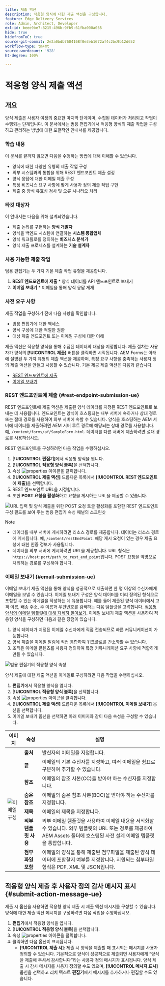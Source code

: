 ```yaml
---
title: 제출 액션
description: 적응형 양식에 대한 제출 액션을 구성합니다.
feature: Edge Delivery Services
role: Admin, Architect, Developer
exl-id: beee9be7-8215-496b-9fb9-61fba000a055
hide: true
hidefromToC: true
source-git-commit: 2e2a0bdb7604168f0e3eb1672af4c2bc9b12d652
workflow-type: tm+mt
source-wordcount: '928'
ht-degree: 100%

---
```


# 적응형 양식 제출 액션

## 개요

양식 제출은 사용자 여정의 중요한 마지막 단계이며, 수집된 데이터가 처리되고 작업이 수행되는 단계입니다. 이 문서에서는 범용 편집기에서 적응형 양식의 제출 작업을 구성하고 관리하는 방법에 대한 포괄적인 안내서를 제공합니다.

### 학습 내용

이 문서를 끝까지 읽으면 다음을 수행하는 방법에 대해 이해할 수 있습니다.

- 양식에 대한 다양한 유형의 제출 작업 구성
- 외부 시스템과의 통합을 위해 REST 엔드포인트 제출 설정
- 양식 응답에 대한 이메일 제출 구성
- 특정 비즈니스 요구 사항에 맞게 사용자 정의 제출 작업 구현
- 제출 중 양식 유효성 검사 및 오류 시나리오 처리

### 타깃 대상자

이 안내서는 다음을 위해 설계되었습니다.

- 제출 논리를 구현하는 **양식 개발자**
- 양식을 백엔드 시스템에 연결하는 **시스템 통합업체**
- 양식 워크플로를 정의하는 **비즈니스 분석가**
- 양식 제출 프로세스를 설계하는 **기술 설계자**

### 사용 가능한 제출 작업

범용 편집기는 두 가지 기본 제출 작업 유형을 제공합니다.

1. **REST 엔드포인트에 제출** * 양식 데이터를 API 엔드포인트로 보내기
2. **이메일 보내기** * 이메일을 통해 양식 응답 게재

### 사전 요구 사항

제출 작업을 구성하기 전에 다음 사항을 확인합니다.

- 범용 편집기에 대한 액세스
- 양식 구성에 대한 적절한 권한
- 대상 제출 엔드포인트 또는 이메일 구성에 대한 이해

제출 액션은 적응형 양식을 통해 수집된 데이터의 대상을 지정합니다. 제출 절차는 사용자가 양식의 **[!UICONTROL 제출]** 버튼을 클릭하면 시작됩니다. AEM Forms는 아래에 설명된 두 가지 유형의 제출 액션을 제공하며, 특정 요구 사항을 충족하는 사용자 정의 제출 액션을 만들고 사용할 수 있습니다. 기본 제공 제출 액션은 다음과 같습니다.

<!--To define a Submit Action for an Adaptive Form, you use the Properties dialog of the **Adaptive Form block** in the **Editor**-->

- [REST 엔드포인트에 제출](#rest-endpoint-submission-ue)
- [이메일 보내기](#email-submission-ue)


### REST 엔드포인트에 제출 {#rest-endpoint-submission-ue}

REST 엔드포인트에 제출 액션은 제출된 양식 데이터를 지정된 REST 엔드포인트로 보내는 데 사용됩니다. 엔드포인트는 양식이 호스팅되는 내부 서버에 속하거나 상대 경로 또는 절대 경로를 사용하여 외부 서버에 속할 수 있습니다. 양식을 호스팅하는 AEM 서버에 데이터를 제출하려면 AEM 서버 루트 경로에 해당되는 상대 경로를 사용합니다. 예, `/content/forms/af/SampleForm.html`. 데이터를 다른 서버에 제출하려면 절대 경로를 사용하십시오.

<!--Configuring the Submit Action to REST Endpoint for Adaptive Forms offers several benefits such as:  
- It facilitates seamless integration of form data with external systems and services via RESTful APIs.  
- Offers flexibility in managing data submissions from Adaptive Forms, accommodating dynamic and complex data structures.  
- Allows dynamic mapping of form fields to parameters within the REST endpoint URL, enabling adaptable and customizable data submissions.
-->



REST 엔드포인트를 구성하려면 다음 작업을 수행하십시오.

1. **[!UICONTROL 편집기]**&#x200B;에서 적응형 양식을 엽니다.
1. **[!UICONTROL 적응형 양식 블록]**&#x200B;을 선택합니다.
1. 속성 ![properties](/help/forms/assets/Smock_Properties_18_N.svg) 아이콘을 클릭합니다.
1. **[!UICONTROL 제출 액션]** 드롭다운 목록에서 **[!UICONTROL REST 엔드포인트에 제출]**&#x200B;을 선택합니다.
1. REST 엔드포인트 URL을 지정합니다.
1. 또한 **POST 요청을 활성화**&#x200B;하고 요청을 게시하는 URL을 제공할 수 있습니다.

![URL 입력 및 양식 제출을 위한 POST 요청 토글 활성화를 포함한 REST 엔드포인트 구성 필드를 보여 주는 범용 편집기 속성 패널의 스크린샷](/help/forms/assets/enable-post-request-ue.png)

>[!NOTE]
>
> - 데이터를 내부 서버에 게시하려면 리소스 경로를 제공합니다. 데이터는 리소스 경로에 게시됩니다. 예, `/content/restEndPoint`. 해당 게시 요청이 있는 경우 제출 요청에 대한 인증 정보가 사용됩니다.
> - 데이터를 외부 서버에 게시하려면 URL을 제공합니다. URL 형식은 `https://host:port/path_to_rest_end_point`입니다. POST 요청을 익명으로 처리하는 경로를 구성해야 합니다.

### 이메일 보내기 {#email-submission-ue}

이메일 보내기 제출 액션을 통해 양식을 성공적으로 제출하면 한 명 이상의 수신자에게 이메일을 보낼 수 있습니다. 이메일 보내기 구성은 양식 데이터를 미리 정의된 형식으로 포함할 수 있는 이메일을 작성하는 데 유용합니다. 예를 들어 제출된 양식 데이터에서 고객 이름, 배송 주소, 주 이름과 우편번호를 검색하는 다음 템플릿을 고려합니다. [적응형 양식의 이메일 템플릿에 대해 자세히 알아보기](/help/forms/html-email-templates-in-adaptive-forms.md). 이메일 보내기 제출 액션을 사용하여 적응형 양식을 구성하면 다음과 같은 장점이 있습니다.

1. 양식 데이터가 지정된 이메일 수신자에게 직접 전송되므로 빠른 커뮤니케이션이 가능합니다.
1. 양식 제출을 이메일 알림에 직접 통합하여 워크플로를 간소화할 수 있습니다.
1. 조직은 이메일 콘텐츠를 사용자 정의하여 특정 커뮤니케이션 요구 사항에 적합하게 만들 수 있습니다.

![범용 편집기의 적응형 양식 속성](/help/forms/assets/submit-actions-ue.png)


양식 제출에 대한 제출 액션을 이메일로 구성하려면 다음 작업을 수행하십시오.

1. **편집기**&#x200B;에서 적응형 양식을 엽니다.
1. **[!UICONTROL 적응형 양식 블록]**&#x200B;을 선택합니다.
1. 속성 ![properties](/help/forms/assets/Smock_Properties_18_N.svg) 아이콘을 클릭합니다.
1. **[!UICONTROL 제출 액션]** 드롭다운 목록에서 **[!UICONTROL 이메일 보내기]** 옵션을 선택합니다.
1. 이메일 보내기 옵션을 선택하면 아래 이미지와 같이 다음 속성을 구성할 수 있습니다.

<table>
  <thead>
    <tr>
      <th>이미지</th>
      <th>속성</th>
      <th>설명</th>
    </tr>
  </thead>
  <tbody>
    <tr>
    <td rowspan="7"><img src="/help/forms/assets/email-config-ue.png" alt="이메일 구성"></td> 
    <td><b>출처</td>
    <td>발신자의 이메일을 지정합니다.</td>
    </tr>
    <tr>
      <td><b>끝</td>
      <td>이메일의 기본 수신자를 지정하고, 여러 이메일을 쉼표로 구분하여 추가할 수 있습니다.</td>
    </tr>
    <tr>
      <td><b>참조</td>
      <td>이메일의 참조 사본(CC)을 받아야 하는 수신자를 지정합니다.</td>
    </tr>
    <tr>
      <td><b>숨은 참조</td>
      <td>이메일의 숨은 참조 사본(BCC)을 받아야 하는 수신자를 지정합니다.</td>
    </tr>
    <tr>
      <td><b>제목</td>
      <td>이메일의 제목을 지정합니다.</td>
    </tr>
    <tr>
      <td><b>외부 템플릿 사용</td>
      <td>외부 이메일 템플릿을 사용하여 이메일 내용을 서식화할 수 있습니다. 외부 템플릿의 URL 또는 경로를 제공하여 AEM Assets 폴더에 호스팅된 사전 설계 이메일 템플릿을 통합합니다.</td>
    </tr>
    <tr>
      <td><b>첨부파일 포함</td>
      <td>이메일의 양식을 통해 제출된 첨부파일을 제출된 양식 데이터에 포함할지 여부를 지정합니다. 지원되는 첨부파일 형식은 PDF, XML 및 JSON입니다.</td>
    </tr>
  </tbody>
</table>






<!--
        
        * **From**: The email address of the sender.
        * **To**: Specify the primary recipients of the email, multiple email addresses can be added, separated by commas.
        * **CC**: Specify the recipients who should receive a carbon copy (CC) of the email.
        * **BCC**: Specify the recipients who should receive a blind carbon copy (BCC) of the email.
        * **Subject**: Specify the subject line of the email.
        * **Use External Template**: Enables the use of an external email template for formatting the email content. Provide the URL or path to the External template path to integrate a pre-designed email template hosted in your AEM Assets folder.
        * **Include Attachment**: Specifies whether the submitted form data should include an attachment submitted through the form in the email.

    ![Screenshot of the Universal Editor email configuration panel showing fields for From, To, CC, BCC, Subject, and options for external templates and attachments](/help/forms/assets/email-config-ue.png)

-->

## 적응형 양식 제출 후 사용자 정의 감사 메시지 표시 {#submit-action-message-ue}

제출 시 옵션을 사용하면 적응형 양식 제출 시 제출 액션 메시지를 구성할 수 있습니다. 양식에 대한 제출 액션 메시지를 구성하려면 다음 작업을 수행하십시오.

1. **편집기**&#x200B;에서 적응형 양식을 엽니다.
1. **[!UICONTROL 적응형 양식 블록]**&#x200B;을 선택합니다.
1. 속성 ![properties](/help/forms/assets/Smock_Properties_18_N.svg) 아이콘을 클릭합니다.
1. 클릭하면 다음 옵션이 표시됩니다.
   - **[!UICONTROL 제출 시]**: 제출 시 양식을 제출할 때 표시되는 메시지를 사용자 정의할 수 있습니다. 기본적으로 양식이 성공적으로 제출되면 사용자에게 “양식을 제출해 주셔서 감사합니다”라는 사용자 정의 메시지가 표시됩니다.
양식 제출 시 감사 메시지를 사용자 정의할 수도 있으며, **[!UICONTROL 메시지 표시]** 옵션을 선택하고 리치 텍스트 **편집기**&#x200B;에서 메시지를 추가하거나 편집할 수도 있습니다.



